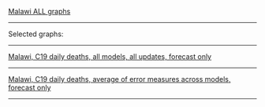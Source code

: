 [Malawi ALL graphs](https://github.com/pourmalek/CovidLongitudinalResults/blob/main/results/countries/Malawi/graph%2000%20Malawi%20ALL%20graphs.pdf)

***

Selected graphs:

***

[Malawi, C19 daily deaths, all models, all updates, forecast only](https://github.com/pourmalek/CovidLongitudinalResults/blob/main/results/countries/Malawi/graph%2002%20Malawi%20ALL%20MODELS%20C19%20daily%20deaths%20all%20updates.pdf)


***

[Malawi, C19 daily deaths, average of error measures across models, forecast only]()


***

